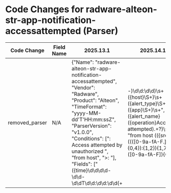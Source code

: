 # Code Changes for radware-alteon-str-app-notification-accessattempted (Parser)

| Code Change | Field Name | 2025.13.1 | 2025.14.1 |
|-------------|------------|-----------|------------|
| removed_parser | N/A | {"Name": "radware-alteon-str-app-notification-accessattempted", "Vendor": "Radware", "Product": "Alteon", "TimeFormat": "yyyy-MM-dd'T'HH:mm:ssZ", "ParserVersion": "v1.0.0", "Conditions": [": Access attempted by unauthorized ", "from host", ">: "], "Fields": ["({time}\d\d\d\d-\d\d-\d\dT\d\d:\d\d:\d\d(\+|\-)\d\d:\d\d)\s+({host}\S+)\s+({alert_type}\S+)\s+({app}\S+)\s+", "({alert_name}({operation}Access attempted).+?)\s*$", "from host (({src_ip}((([0-9a-fA-F.]{0,4}):{1,2}){1,7}([0-9a-fA-F]){0,4})|(((25[0-5]|(2[0-4]|1\d|[0-9]|)\d)\.?\b){4}))(:({src_port}\d+))?|({src_host}\S+))"], "DupFields": ["alert_name->additional_info"]} | N/A |